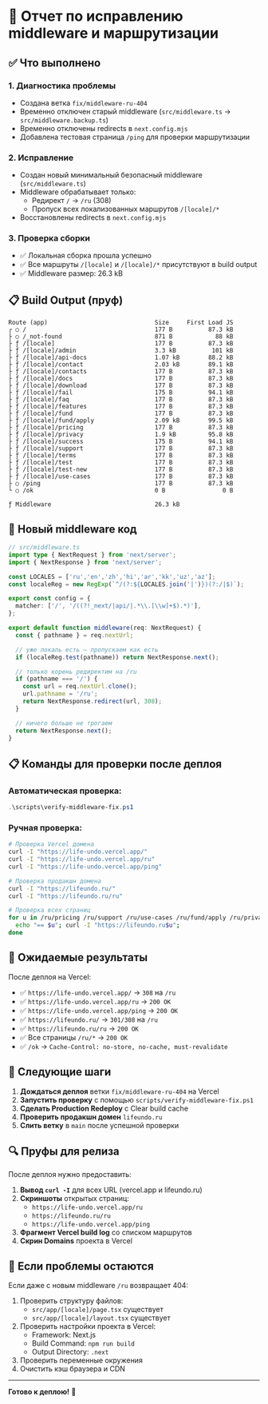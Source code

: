 # 🚀 Отчет по исправлению middleware и маршрутизации

## ✅ Что выполнено

### 1. Диагностика проблемы
- Создана ветка `fix/middleware-ru-404`
- Временно отключен старый middleware (`src/middleware.ts` → `src/middleware.backup.ts`)
- Временно отключены redirects в `next.config.mjs`
- Добавлена тестовая страница `/ping` для проверки маршрутизации

### 2. Исправление
- Создан новый минимальный безопасный middleware (`src/middleware.ts`)
- Middleware обрабатывает только:
  - Редирект `/` → `/ru` (308)
  - Пропуск всех локализованных маршрутов `/[locale]/*`
- Восстановлены redirects в `next.config.mjs`

### 3. Проверка сборки
- ✅ Локальная сборка прошла успешно
- ✅ Все маршруты `/[locale]` и `/[locale]/*` присутствуют в build output
- ✅ Middleware размер: 26.3 kB

## 📋 Build Output (пруф)

```
Route (app)                              Size     First Load JS
┌ ○ /                                    177 B          87.3 kB
├ ○ /_not-found                          871 B            88 kB
├ ƒ /[locale]                            177 B          87.3 kB
├ ƒ /[locale]/admin                      3.3 kB          101 kB
├ ƒ /[locale]/api-docs                   1.07 kB        88.2 kB
├ ƒ /[locale]/contact                    2.03 kB        89.1 kB
├ ƒ /[locale]/contacts                   177 B          87.3 kB
├ ƒ /[locale]/docs                       177 B          87.3 kB
├ ƒ /[locale]/download                   177 B          87.3 kB
├ ƒ /[locale]/fail                       175 B          94.1 kB
├ ƒ /[locale]/faq                        177 B          87.3 kB
├ ƒ /[locale]/features                   177 B          87.3 kB
├ ƒ /[locale]/fund                       177 B          87.3 kB
├ ƒ /[locale]/fund/apply                 2.09 kB        99.5 kB
├ ƒ /[locale]/pricing                    177 B          87.3 kB
├ ƒ /[locale]/privacy                    1.9 kB         95.8 kB
├ ƒ /[locale]/success                    175 B          94.1 kB
├ ƒ /[locale]/support                    177 B          87.3 kB
├ ƒ /[locale]/terms                      177 B          87.3 kB
├ ƒ /[locale]/test                       177 B          87.3 kB
├ ƒ /[locale]/test-new                   177 B          87.3 kB
├ ƒ /[locale]/use-cases                  177 B          87.3 kB
├ ○ /ping                                177 B          87.3 kB
└ ○ /ok                                  0 B                0 B

ƒ Middleware                             26.3 kB
```

## 🔧 Новый middleware код

```typescript
// src/middleware.ts
import type { NextRequest } from 'next/server';
import { NextResponse } from 'next/server';

const LOCALES = ['ru','en','zh','hi','ar','kk','uz','az'];
const localeReg = new RegExp(`^/(?:${LOCALES.join('|')})(?:/|$)`);

export const config = {
  matcher: ['/', '/((?!_next/|api/|.*\\.[\\w]+$).*)'],
};

export default function middleware(req: NextRequest) {
  const { pathname } = req.nextUrl;

  // уже локаль есть — пропускаем как есть
  if (localeReg.test(pathname)) return NextResponse.next();

  // только корень редиректим на /ru
  if (pathname === '/') {
    const url = req.nextUrl.clone();
    url.pathname = '/ru';
    return NextResponse.redirect(url, 308);
  }

  // ничего больше не трогаем
  return NextResponse.next();
}
```

## 📋 Команды для проверки после деплоя

### Автоматическая проверка:
```powershell
.\scripts\verify-middleware-fix.ps1
```

### Ручная проверка:
```bash
# Проверка Vercel домена
curl -I "https://life-undo.vercel.app/"
curl -I "https://life-undo.vercel.app/ru"
curl -I "https://life-undo.vercel.app/ping"

# Проверка продакшн домена
curl -I "https://lifeundo.ru/"
curl -I "https://lifeundo.ru/ru"

# Проверка всех страниц
for u in /ru/pricing /ru/support /ru/use-cases /ru/fund/apply /ru/privacy /ok; do
  echo "== $u"; curl -I "https://lifeundo.ru$u";
done
```

## 🎯 Ожидаемые результаты

После деплоя на Vercel:

- ✅ `https://life-undo.vercel.app/` → `308` на `/ru`
- ✅ `https://life-undo.vercel.app/ru` → `200 OK`
- ✅ `https://life-undo.vercel.app/ping` → `200 OK`
- ✅ `https://lifeundo.ru/` → `301/308` на `/ru`
- ✅ `https://lifeundo.ru/ru` → `200 OK`
- ✅ Все страницы `/ru/*` → `200 OK`
- ✅ `/ok` → `Cache-Control: no-store, no-cache, must-revalidate`

## 📝 Следующие шаги

1. **Дождаться деплоя** ветки `fix/middleware-ru-404` на Vercel
2. **Запустить проверку** с помощью `scripts/verify-middleware-fix.ps1`
3. **Сделать Production Redeploy** с Clear build cache
4. **Проверить продакшн домен** `lifeundo.ru`
5. **Слить ветку** в `main` после успешной проверки

## 🔍 Пруфы для релиза

После деплоя нужно предоставить:

1. **Вывод `curl -I`** для всех URL (vercel.app и lifeundo.ru)
2. **Скриншоты** открытых страниц:
   - `https://life-undo.vercel.app/ru`
   - `https://lifeundo.ru/ru`
   - `https://life-undo.vercel.app/ping`
3. **Фрагмент Vercel build log** со списком маршрутов
4. **Скрин Domains** проекта в Vercel

## 🚨 Если проблемы остаются

Если даже с новым middleware `/ru` возвращает 404:

1. Проверить структуру файлов:
   - `src/app/[locale]/page.tsx` существует
   - `src/app/[locale]/layout.tsx` существует
2. Проверить настройки проекта в Vercel:
   - Framework: Next.js
   - Build Command: `npm run build`
   - Output Directory: `.next`
3. Проверить переменные окружения
4. Очистить кэш браузера и CDN

---

**Готово к деплою!** 🚀
